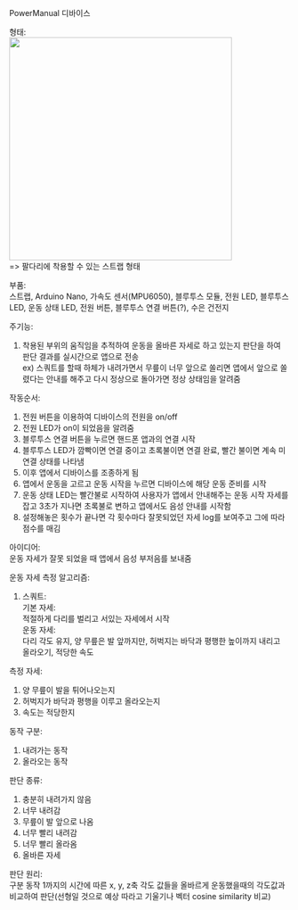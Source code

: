PowerManual 디바이스  

형태:  
<img src="http://img2.tmon.kr/cdn3/deals/2021/03/24/5608094054/front_0face_ir3dm.jpg" width="400" height="400"/>  
=> 팔다리에 착용할 수 있는 스트랩 형태  

부품:  
스트랩, Arduino Nano, 가속도 센서(MPU6050), 블루투스 모듈, 전원 LED, 블루투스 LED, 운동 상태 LED, 전원 버튼, 블루투스 연결 버튼(?), 수은 건전지  

주기능:  
1. 착용된 부위의 움직임을 추적하여 운동을 올바른 자세로 하고 있는지 판단을 하여 판단 결과를 실시간으로 앱으로 전송  
ex) 스쿼트를 할때 하체가 내려가면서 무릎이 너무 앞으로 쏠리면 앱에서 앞으로 쏠렸다는 안내를 해주고 다시 정상으로 돌아가면 정상 상태임을 알려줌  

작동순서:  
1. 전원 버튼을 이용하여 디바이스의 전원을 on/off  
2. 전원 LED가 on이 되었음을 알려줌  
3. 블루투스 연결 버튼을 누르면 핸드폰 앱과의 연결 시작  
4. 블루투스 LED가 깜빡이면 연결 중이고 초록불이면 연결 완료, 빨간 불이면 계속 미연결 상태를 나타냄  
5. 이후 앱에서 디바이스를 조종하게 됨  
6. 앱에서 운동을 고르고 운동 시작을 누르면 디바이스에 해당 운동 준비를 시작  
7. 운동 상태 LED는 빨간불로 시작하여 사용자가 앱에서 안내해주는 운동 시작 자세를 잡고 3초가 지나면 초록불로 변하고 앱에서도 음성 안내를 시작함  
8. 설정해놓은 횟수가 끝나면 각 횟수마다 잘못되었던 자세 log를 보여주고 그에 따라 점수를 매김  

아이디어:  
운동 자세가 잘못 되었을 때 앱에서 음성 부저음를 보내줌  

운동 자세 측정 알고리즘:  
1. 스쿼트:  
기본 자세:  
적절하게 다리를 벌리고 서있는 자세에서 시작  
운동 자세:  
다리 각도 유지, 양 무릎은 발 앞까지만, 허벅지는 바닥과 평행한 높이까지 내리고 올라오기, 적당한 속도  

측정 자세:  
1. 양 무릎이 발을 튀어나오는지  
2. 허벅지가 바닥과 평행을 이루고 올라오는지  
3. 속도는 적당한지  

동작 구분:  
1. 내려가는 동작  
2. 올라오는 동작  

판단 종류:  
1. 충분히 내려가지 않음  
2. 너무 내려감  
3. 무릎이 발 앞으로 나옴  
4. 너무 빨리 내려감  
5. 너무 빨리 올라옴  
6. 올바른 자세  

판단 원리:  
구분 동작 1까지의 시간에 따른 x, y, z축 각도 값들을 올바르게 운동했을때의 각도값과 비교하여 판단(선형일 것으로 예상 따라고 기울기나 벡터 cosine similarity 비교)




